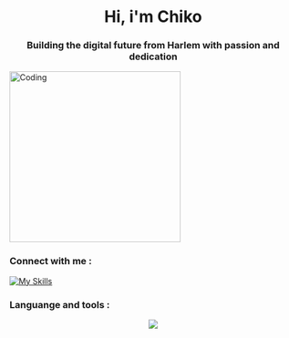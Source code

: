 <h1 align="center">Hi, i'm Chiko </h1>

<h3 align="center">Building the digital future from Harlem with passion and dedication</h3>

<img align="center" alt="Coding" height = "300" src="https://media1.tenor.com/m/QXVs4QWLlzkAAAAC/spider-man.gif">


### <b> Connect with me : </b>
[![My Skills](https://skillicons.dev/icons?i=instagram,github&perline=3n)](https://www.instagram.com/serenesketches_?igsh=NWZ5OGF6a2hzYnI5,https://github.com/Chikoabillabasya)

### Languange and tools :
<p align="center">
  <a href="https://skillicons.dev">
    <img src="https://skillicons.dev/icons?i=git,kubernetes,docker,c,vim" />
  </a>
</p>





<!--
**Chikoabillabasya/Chikoabillabasya** is a ✨ _special_ ✨ repository because its `README.md` (this file) appears on your GitHub profile.
Here are some ideas to get you started:

- 🔭 I’m currently working on ...
- 🌱 I’m currently learning ...
- 👯 I’m looking to collaborate on ...
- 🤔 I’m looking for help with ...
- 💬 Ask me about ...
- 📫 How to reach me: ...
- 😄 Pronouns: ...
- ⚡ Fun fact: ...
-->
